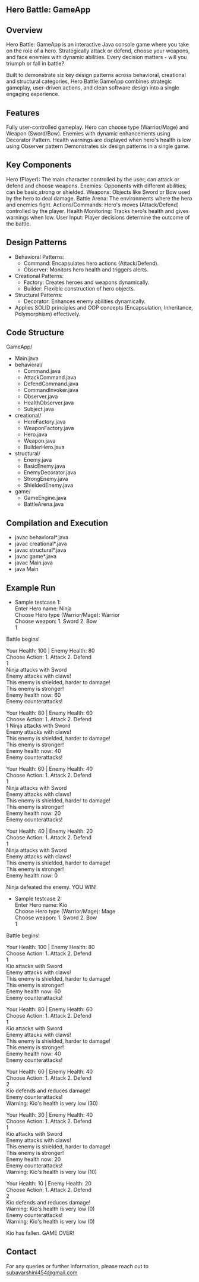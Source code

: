 ## Hero Battle: GameApp

## Overview
Hero Battle: GameApp is an interactive Java console game where you take on the role of a hero. Strategically attack or defend, choose your weapons, and face enemies with dynamic abilities. Every decision matters - will you triumph or fall in battle?

Built to demonstrate siz key design patterns across behavioral, creational and structural categories, Hero Battle:GameApp combines strategic gameplay, user-driven actions, and clean software design into a single engaging experience.

## Features
Fully user-controlled gameplay.
Hero can choose type (Warrior/Mage) and Weapon (Sword/Bow).
Enemies with dynamic enhancements using Decorator Pattern.
Health warnings are displayed when hero's health is low using Observer pattern
Demonstrates six design patterns in a single game.

## Key Components
Hero (Player): The main character controlled by the user; can attack or defend and choose weapons.
Enemies: Opponents with different abilities; can be basic,strong or shielded.
Weapons: Objects like Sword or Bow used by the hero to deal damage.
Battle Arena: The environments where the hero and enemies fight.
Actions/Commands: Hero's moves (Attack/Defend) controlled by the player.
Health Monitoring: Tracks hero's health and gives warnings when low.
User Input: Player decisions determine the outcome of the battle.

## Design Patterns
- Behavioral Patterns: <br>
    - Command: Encapsulates hero actions (Attack/Defend).
    - Observer: Monitors hero health and triggers alerts.
- Creational Patterns: <br>
    - Factory: Creates heroes and weapons dynamically.
    - Builder: Flexible construction of hero objects.
- Structural Patterns: <br>
    - Decorator: Enhances enemy abilities dynamically.
- Applies SOLID principles and OOP concepts (Encapsulation, Inheritance, Polymorphism) effectively.

## Code Structure
GameApp/
 - Main.java
 - behavioral/
    - Command.java
    - AttackCommand.java
    - DefendCommand.java
    - CommandInvoker.java
    - Observer.java
    - HealthObserver.java
    - Subject.java
- creational/
    - HeroFactory.java
    - WeaponFactory.java
    - Hero.java
    - Weapon.java
    - BuilderHero.java
- structural/
    - Enemy.java
    - BasicEnemy.java
    - EnemyDecorator.java
    - StrongEnemy.java
    - ShieldedEnemy.java
- game/
    - GameEngine.java
    -  BattleArena.java

## Compilation and Execution
- javac behavioral\*.java
- javac creational\*.java
- javac structural\*.java
- javac game\*.java
- javac Main.java
- java Main
## Example Run
 
- Sample testcase 1: <br>
Enter Hero name: Ninja <br>
Choose Hero type (Warrior/Mage): Warrior<br>
Choose weapon: 1. Sword  2. Bow<br>
1<br>

Battle begins!<br>

Your Health: 100 | Enemy Health: 80<br>
Choose Action: 1. Attack  2. Defend<br>
1<br>
Ninja attacks with Sword<br>
Enemy attacks with claws!<br>
This enemy is shielded, harder to damage!<br>
This enemy is stronger!<br>
Enemy health now: 60<br>
Enemy counterattacks!<br>

Your Health: 80 | Enemy Health: 60<br>
Choose Action: 1. Attack  2. Defend<br>
1
Ninja attacks with Sword<br>
Enemy attacks with claws!<br>
This enemy is shielded, harder to damage!<br>
This enemy is stronger!<br>
Enemy health now: 40<br>
Enemy counterattacks!<br>

Your Health: 60 | Enemy Health: 40<br>
Choose Action: 1. Attack  2. Defend<br>
1<br>
Ninja attacks with Sword<br>
Enemy attacks with claws!<br>
This enemy is shielded, harder to damage!<br>
This enemy is stronger!<br>
Enemy health now: 20<br>
Enemy counterattacks!<br>

Your Health: 40 | Enemy Health: 20<br>
Choose Action: 1. Attack  2. Defend<br>
1<br>
Ninja attacks with Sword<br>
Enemy attacks with claws!<br>
This enemy is shielded, harder to damage!<br>
This enemy is stronger!<br>
Enemy health now: 0<br>

Ninja defeated the enemy. YOU WIN!<br>
- Sample testcase 2:<br>
Enter Hero name: Kio   <br>
Choose Hero type (Warrior/Mage): Mage<br>
Choose weapon: 1. Sword  2. Bow<br>
1<br>

Battle begins!<br>

Your Health: 100 | Enemy Health: 80<br>
Choose Action: 1. Attack  2. Defend<br>
1<br>
Kio attacks with Sword<br>
Enemy attacks with claws!<br>
This enemy is shielded, harder to damage!<br>
This enemy is stronger!<br>
Enemy health now: 60<br>
Enemy counterattacks!<br>

Your Health: 80 | Enemy Health: 60<br>
Choose Action: 1. Attack  2. Defend<br>
1<br>
Kio attacks with Sword<br>
Enemy attacks with claws!<br>
This enemy is shielded, harder to damage!<br>
This enemy is stronger!<br>
Enemy health now: 40<br>
Enemy counterattacks!<br>

Your Health: 60 | Enemy Health: 40<br>
Choose Action: 1. Attack  2. Defend<br>
2<br>
Kio defends and reduces damage!<br>
Enemy counterattacks!<br>
Warning: Kio's health is very low (30)<br>

Your Health: 30 | Enemy Health: 40<br>
Choose Action: 1. Attack  2. Defend<br>
1<br>
Kio attacks with Sword<br>
Enemy attacks with claws!<br>
This enemy is shielded, harder to damage!<br>
This enemy is stronger!<br>
Enemy health now: 20<br>
Enemy counterattacks!<br>
Warning: Kio's health is very low (10)<br>

Your Health: 10 | Enemy Health: 20<br>
Choose Action: 1. Attack  2. Defend<br>
2<br>
Kio defends and reduces damage!<br>
Warning: Kio's health is very low (0)<br>
Enemy counterattacks!<br>
Warning: Kio's health is very low (0)<br>

Kio has fallen. GAME OVER!<br>

## Contact
For any queries or further information, please reach out to subavarshini454@gmail.com
  
